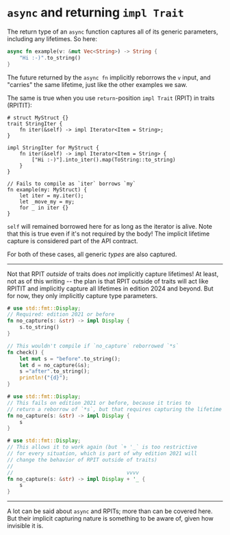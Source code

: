 # `async` and returning `impl Trait`

The return type of an `async` function captures all of its generic parameters,
including any lifetimes.  So here:
```rust
async fn example(v: &mut Vec<String>) -> String {
    "Hi :-)".to_string()
}
```
The future returned by the `async fn` implicitly reborrows the `v` input, and
"carries" the same lifetime, just like the other examples we saw.

The same is true when you use `return`-position `impl Trait` (RPIT) in traits (RPITIT):
```rust,compile_fail
# struct MyStruct {}
trait StringIter {
	fn iter(&self) -> impl Iterator<Item = String>;
}

impl StringIter for MyStruct {
    fn iter(&self) -> impl Iterator<Item = String> {
        ["Hi :-)"].into_iter().map(ToString::to_string)
    }
}

// Fails to compile as `iter` borrows `my`
fn example(my: MyStruct) {
    let iter = my.iter();
    let _move_my = my;
    for _ in iter {}
}
```

`self` will remained borrowed here for as long as the iterator is alive.  Note that
this is true even if it's not required by the body!  The implicit lifetime capture
is considered part of the API contract.

For both of these cases, all generic *types* are also captured.

---

Not that RPIT *outside* of traits does *not* implicitly capture lifetimes!  At least,
not as of this writing -- the plan is that RPIT outside of traits will act like RPITIT
and implicitly capture all lifetimes in edition 2024 and beyond.  But for now, they
only implicitly capture type parameters.

```rust
# use std::fmt::Display;
// Required: edition 2021 or before
fn no_capture(s: &str) -> impl Display {
    s.to_string()
}

// This wouldn't compile if `no_capture` reborrowed `*s`
fn check() {
    let mut s = "before".to_string();
    let d = no_capture(&s);
    s ="after".to_string();
    println!("{d}");
}
```

```rust
# use std::fmt::Display;
// This fails on edition 2021 or before, because it tries to
// return a reborrow of `*s`, but that requires capturing the lifetime
fn no_capture(s: &str) -> impl Display {
    s
}
```

```rust
# use std::fmt::Display;
// This allows it to work again (but `+ '_` is too restrictive
// for every situation, which is part of why edition 2021 will
// change the behavior of RPIT outside of traits)
//
//                                     vvvv
fn no_capture(s: &str) -> impl Display + '_ {
    s
}
```

---

A lot can be said about `async` and RPITs; more than can be covered here.  But their
implicit capturing nature is something to be aware of, given how invisible it is.

